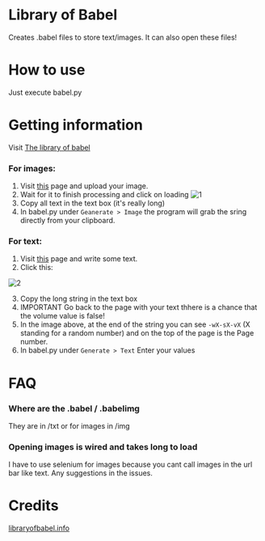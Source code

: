 # Library of Babel
Creates .babel files to store text/images. It can also open these files!

# How to use
Just execute babel.py

# Getting information
Visit [The library of babel](https://libraryofbabel.info)

### For images:
1. Visit [this](http://babelia.libraryofbabel.info/imagesearch.html) page and upload your image.
2. Wait for it to finish processing and click on loading
![1](https://i.imgur.com/OdKpCjQ.png)
3. Copy all text in the text box (it's really long)
4. In babel.py under ```Geanerate > Image``` the program will grab the sring directly from your clipboard.

### For text:
1. Visit [this](https://libraryofbabel.info/search.html) page and write some text.
2. Click this:

![2](https://i.imgur.com/wwrcSIF.png)

3. Copy the long string in the text box 
4. IMPORTANT Go back to the page with your text thhere is a chance that the volume value is false!
5. In the image above, at the end of the string you can see ```-wX-sX-vX``` (X standing for a random number) and on the top of the page is the Page number.
6. In babel.py under ```Generate > Text``` Enter your values

# FAQ

### Where are the .babel / .babelimg
They are in /txt or for images in /img 

### Opening images is wired and takes long to load
I have to use selenium for images because you cant call images in the url bar like text. Any suggestions in the issues.


# Credits
[libraryofbabel.info](https://libraryofbabel.info)
